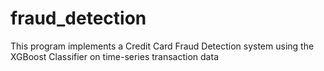 # fraud_detection
This program implements a Credit Card Fraud Detection system using the XGBoost Classifier on time-series transaction data
